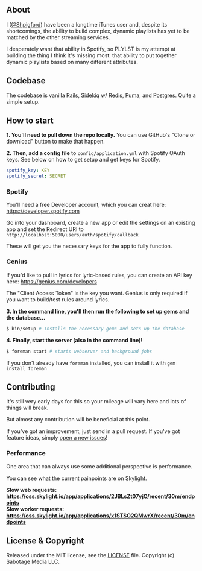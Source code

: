 ## About
I ([@Shpigford](https://twitter.com/Shpigford)) have been a longtime iTunes user and, despite its shortcomings, the ability to build complex, dynamic playlists has yet to be matched by the other streaming services.

I desperately want that ability in Spotify, so PLYLST is my attempt at building the thing I think it's missing most: that ability to put together dynamic playlists based on many different attributes.

## Codebase
The codebase is vanilla [Rails](https://rubyonrails.org/), [Sidekiq](https://sidekiq.org/) w/ [Redis](https://redis.io/), [Puma](http://puma.io/), and [Postgres](https://www.postgresql.org/). Quite a simple setup.

## How to start

**1. You'll need to pull down the repo locally.** You can use GitHub's "Clone or download" button to make that happen.

**2. Then, add a config file** to `config/application.yml` with Spotify OAuth keys. See below on how to get setup and get keys for Spotify.

```yaml
spotify_key: KEY
spotify_secret: SECRET
```

### Spotify
You'll need a free Developer account, which you can creat here: https://developer.spotify.com

Go into your dashboard, create a new app or edit the settings on an existing app and set the Redirect URI to `http://localhost:5000/users/auth/spotify/callback`

These will get you the necessary keys for the app to fully function.

### Genius
If you'd like to pull in lyrics for lyric-based rules, you can create an API key here: https://genius.com/developers

The "Client Access Token" is the key you want. Genius is only required if you want to build/test rules around lyrics.

**3. In the command line, you'll then run the following to set up gems and the database...**
```bash
$ bin/setup # Installs the necessary gems and sets up the database
```

**4. Finally, start the server (also in the command line)!**
```bash
$ foreman start # starts webserver and background jobs
```

If you don't already have `foreman` installed, you can install it with `gem install foreman`

## Contributing
It's still very early days for this so your mileage will vary here and lots of things will break.

But almost any contribution will be beneficial at this point.

If you've got an improvement, just send in a pull request. If you've got feature ideas, simply [open a new issues](https://github.com/Shpigford/plylst/issues/new)!

### Performance
One area that can always use some additional perspective is performance.

You can see what the current painpoints are on Skylight.

**Slow web requests: https://oss.skylight.io/app/applications/2JBLsZt07yjO/recent/30m/endpoints**  
**Slow worker requests: https://oss.skylight.io/app/applications/x1STSO2QMwrX/recent/30m/endpoints**

## License & Copyright
Released under the MIT license, see the [LICENSE](./LICENSE) file. Copyright (c) Sabotage Media LLC.
